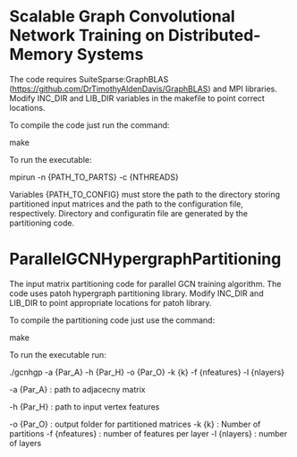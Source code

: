 
# Scalable Graph Convolutional Network Training on Distributed-Memory Systems

The code requires SuiteSparse:GraphBLAS (https://github.com/DrTimothyAldenDavis/GraphBLAS) and MPI libraries. Modify INC_DIR and LIB_DIR variables in the makefile to point correct locations.

To compile the code just run the command:

make

To run the executable:

mpirun -n {PATH_TO_PARTS} -c {NTHREADS}

Variables {PATH_TO_CONFIG} must store the path to the directory storing partitioned input matrices and the path to the configuration file, respectively. Directory and configuratin file are generated by the partitioning code.


# ParallelGCNHypergraphPartitioning 

The input matrix partitioning code for parallel GCN training algorithm. The code uses patoh hypergraph partitioning library.
Modify INC_DIR and LIB_DIR to point appropriate locations for patoh library.

To compile the partitioning code just use the command:

make

To run the executable run:

./gcnhgp -a {Par_A} -h {Par_H} -o {Par_O} -k {k} -f {nfeatures} -l {nlayers} 

-a {Par_A} : path to adjacecny matrix 

-h {Par_H} : path to input vertex features 

-o {Par_O} : output folder for partitioned matrices 
-k {k} : Number of partitions 
-f {nfeatures} : number of features per layer 
-l {nlayers} : number of layers 
